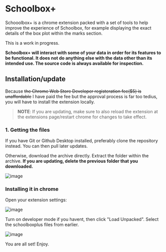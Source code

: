 # Schoolbox+
Schooolbox+ is a chrome extension packed with a set of tools to help improve the experience of Schoolbox,
for example displaying the exact details of the box plot within the marks section.

This is a work in progress.

**Schoolbox+ will interact with some of your data in order for its features to be functional. It does not do anything else with the data other than its intended use. The source code is always available for inspection.**

## Installation/update
Because ~~the Chrome Web Store Developer registeration fee($5) is unaffordable~~ I have paid the fee but the approval process is far too tedius, you will have to install the extension locally.

> **NOTE**: If you are updating, make sure to also reload the extension at the extensions page/restart chrome for changes to take effect.

### 1. Getting the files
If you have Git or Github Desktop installed, preferably clone the repository instead. You can then pull later updates.

Otherwise, download the archive directly. Extract the folder within the archive. **If you are updating, delete the previous folder that you downloaded.**

![image](https://user-images.githubusercontent.com/58811224/228437547-7e5ab4a4-4864-4311-848b-2c23177d575b.png)

### Installing it in chrome

Open your extension settings:

![image](https://user-images.githubusercontent.com/58811224/228438280-7ccd8f21-3d13-4ded-aa75-708460750506.png)

Turn on developer mode if you havent, then click "Load Unpacked". Select the schoolboxplus files from earlier.

![image](https://user-images.githubusercontent.com/58811224/228438661-f2a7c071-a0df-438f-9098-e2c839747ca1.png)

You are all set! Enjoy.
